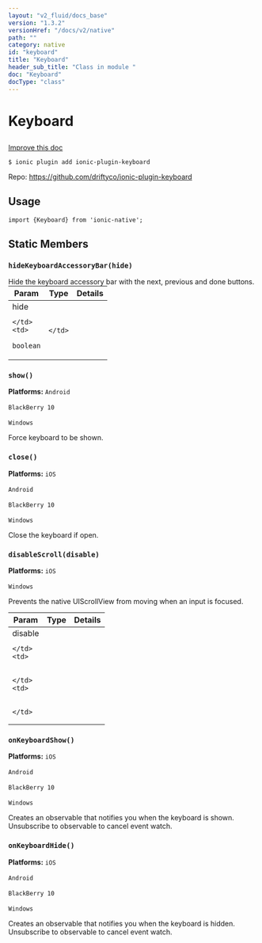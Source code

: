 ```yaml
---
layout: "v2_fluid/docs_base"
version: "1.3.2"
versionHref: "/docs/v2/native"
path: ""
category: native
id: "keyboard"
title: "Keyboard"
header_sub_title: "Class in module "
doc: "Keyboard"
docType: "class"
---
```









<h1 class="api-title">

  
  Keyboard
  

  

  

</h1>

<a class="improve-v2-docs" href="http://github.com/driftyco/ionic-native/edit/master/src/plugins/keyboard.ts#L1">
  Improve this doc
</a>





<!-- decorators -->


<pre><code>$ ionic plugin add ionic-plugin-keyboard</code></pre>
<p>Repo:
  <a href="https://github.com/driftyco/ionic-plugin-keyboard">
    https://github.com/driftyco/ionic-plugin-keyboard
  </a>
</p>

<!-- description -->




<!-- @usage tag -->

<h2>Usage</h2>

<pre><code class="lang-js">import {Keyboard} from &#39;ionic-native&#39;;
</code></pre>




<!-- @property tags -->
<h2>Static Members</h2>
<div id="hideKeyboardAccessoryBar"></div>
<h3><code>hideKeyboardAccessoryBar(hide)</code>
  
</h3>Hide the keyboard accessory bar with the next, previous and done buttons.


<table class="table param-table" style="margin:0;">
  <thead>
  <tr>
    <th>Param</th>
    <th>Type</th>
    <th>Details</th>
  </tr>
  </thead>
  <tbody>
  
  <tr>
    <td>
      hide
      
      
    </td>
    <td>
      
<code>boolean</code>
    </td>
    <td>
      
      
    </td>
  </tr>
  
  </tbody>
</table>







<div id="show"></div>
<h3><code>show()</code>
  
</h3>


<p>
<b>Platforms:</b>
<code>Android</code>&nbsp;

<code>BlackBerry 10</code>&nbsp;

<code>Windows</code>&nbsp;
</p>


Force keyboard to be shown.










<div id="close"></div>
<h3><code>close()</code>
  
</h3>


<p>
<b>Platforms:</b>
<code>iOS</code>&nbsp;

<code>Android</code>&nbsp;

<code>BlackBerry 10</code>&nbsp;

<code>Windows</code>&nbsp;
</p>


Close the keyboard if open.










<div id="disableScroll"></div>
<h3><code>disableScroll(disable)</code>
  
</h3>


<p>
<b>Platforms:</b>
<code>iOS</code>&nbsp;

<code>Windows</code>&nbsp;
</p>


Prevents the native UIScrollView from moving when an input is focused.


<table class="table param-table" style="margin:0;">
  <thead>
  <tr>
    <th>Param</th>
    <th>Type</th>
    <th>Details</th>
  </tr>
  </thead>
  <tbody>
  
  <tr>
    <td>
      disable
      
      
    </td>
    <td>
      

    </td>
    <td>
      
      
    </td>
  </tr>
  
  </tbody>
</table>







<div id="onKeyboardShow"></div>
<h3><code>onKeyboardShow()</code>
  
</h3>


<p>
<b>Platforms:</b>
<code>iOS</code>&nbsp;

<code>Android</code>&nbsp;

<code>BlackBerry 10</code>&nbsp;

<code>Windows</code>&nbsp;
</p>


Creates an observable that notifies you when the keyboard is shown. Unsubscribe to observable to cancel event watch.










<div id="onKeyboardHide"></div>
<h3><code>onKeyboardHide()</code>
  
</h3>


<p>
<b>Platforms:</b>
<code>iOS</code>&nbsp;

<code>Android</code>&nbsp;

<code>BlackBerry 10</code>&nbsp;

<code>Windows</code>&nbsp;
</p>


Creates an observable that notifies you when the keyboard is hidden. Unsubscribe to observable to cancel event watch.











<!-- methods on the class -->

<!-- related link --><!-- end content block -->


<!-- end body block -->

